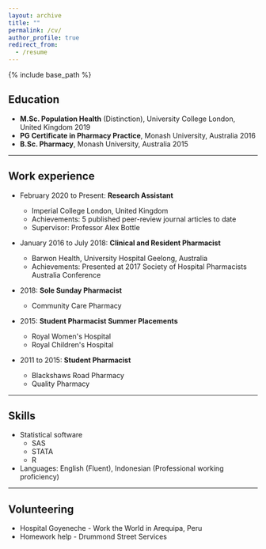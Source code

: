 ```yaml
---
layout: archive
title: ""
permalink: /cv/
author_profile: true
redirect_from:
  - /resume
---
```


{% include base_path %}

## Education

* **M.Sc. Population Health** (Distinction), University College London, United Kingdom 2019
* **PG Certificate in Pharmacy Practice**, Monash University, Australia 2016
* **B.Sc. Pharmacy**, Monash University, Australia 2015

---
## Work experience

* February 2020 to Present: **Research Assistant**
  * Imperial College London, United Kingdom
  * Achievements: 5 published peer-review journal articles to date
  * Supervisor: Professor Alex Bottle

* January 2016 to July 2018: **Clinical and Resident Pharmacist**
  * Barwon Health, University Hospital Geelong, Australia
  * Achievements: Presented at 2017 Society of Hospital Pharmacists Australia Conference
  
* 2018: **Sole Sunday Pharmacist**
  * Community Care Pharmacy

* 2015: **Student Pharmacist Summer Placements**
  * Royal Women's Hospital
  * Royal Children's Hospital
  
* 2011 to 2015: **Student Pharmacist**
  * Blackshaws Road Pharmacy
  * Quality Pharmacy
  
---

## Skills

* Statistical software
  * SAS
  * STATA
  * R
* Languages: English (Fluent), Indonesian (Professional working proficiency)

---

## Volunteering

* Hospital Goyeneche - Work the World in Arequipa, Peru 
* Homework help - Drummond Street Services
